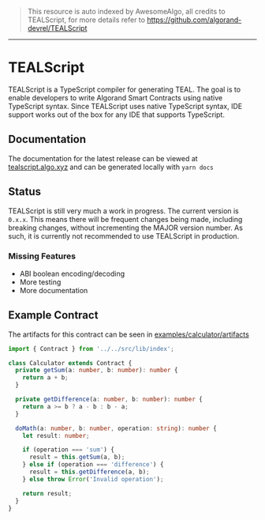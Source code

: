 > This resource is auto indexed by AwesomeAlgo, all credits to TEALScript, for more details refer to https://github.com/algorand-devrel/TEALScript

---

# TEALScript

TEALScript is a TypeScript compiler for generating TEAL. The goal is to enable developers to write Algorand Smart Contracts using native TypeScript syntax. Since TEALScript uses native TypeScript syntax, IDE support works out of the box for any IDE that supports TypeScript.

## Documentation

The documentation for the latest release can be viewed at [tealscript.algo.xyz](https://tealscript.algo.xyz) and can be generated locally with `yarn docs`

## Status

TEALScript is still very much a work in progress. The current version is `0.x.x`. This means there will be frequent changes being made, including breaking changes, without incrementing the MAJOR version number. As such, it is currently not recommended to use TEALScript in production.

### Missing Features

* ABI boolean encoding/decoding
* More testing
* More documentation

## Example Contract

The artifacts for this contract can be seen in [examples/calculator/artifacts](./examples/calculator/artifacts)

```ts
import { Contract } from '../../src/lib/index';

class Calculator extends Contract {
  private getSum(a: number, b: number): number {
    return a + b;
  }

  private getDifference(a: number, b: number): number {
    return a >= b ? a - b : b - a;
  }

  doMath(a: number, b: number, operation: string): number {
    let result: number;

    if (operation === 'sum') {
      result = this.getSum(a, b);
    } else if (operation === 'difference') {
      result = this.getDifference(a, b);
    } else throw Error('Invalid operation');

    return result;
  }
}
```
